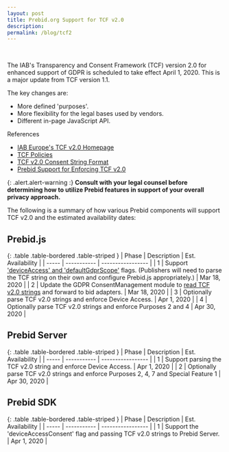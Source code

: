 ```yaml
---
layout: post
title: Prebid.org Support for TCF v2.0
description:
permalink: /blog/tcf2
---
```



<br>

The IAB's Transparency and Consent Framework (TCF) version 2.0 for enhanced support of GDPR is scheduled to take effect April 1, 2020. This is a major update from TCF version 1.1.

The key changes are:
- More defined 'purposes'.
- More flexibility for the legal bases used by vendors.
- Different in-page JavaScript API.

References
- [IAB Europe's TCF v2.0 Homepage](https://iabeurope.eu/tcf-2-0/)
- [TCF Policies](https://iabeurope.eu/tcfdocuments/documents/legal/tcfpolicyFINALv2.pdf)
- [TCF v2.0 Consent String Format](https://github.com/InteractiveAdvertisingBureau/GDPR-Transparency-and-Consent-Framework/blob/master/TCFv2/IAB%20Tech%20Lab%20-%20Consent%20string%20and%20vendor%20list%20formats%20v2.md)
- [Prebid Support for Enforcing TCF v2.0](/dev-docs/requirements/tcf2/PrebidSupportforEnforcingTCF2.html)

{: .alert.alert-warning :}
**Consult with your legal counsel before determining how to utilize Prebid features in support of your overall privacy approach.**

The following is a summary of how various Prebid components will support TCF v2.0 and the estimated availability dates:

## Prebid.js

{: .table .table-bordered .table-striped }
| Phase | Description | Est. Availability |
| ----- | ----------- | ----------------- |
| 1 | Support ['deviceAccess' and 'defaultGdprScope'](https://github.com/prebid/Prebid.js/issues/4747) flags. (Publishers will need to parse the TCF string on their own and configure Prebid.js appropriately.) | Mar 18, 2020 |
| 2 | Update the GDPR ConsentManagement module to [read TCF v2.0 strings](https://github.com/prebid/Prebid.js/issues/4801) and forward to bid adapters. | Mar 18, 2020 |
| 3 | Optionally parse TCF v2.0 strings and enforce Device Access. | Apr 1, 2020 |
| 4 | Optionally parse TCF v2.0 strings and enforce Purposes 2 and 4 | Apr 30, 2020 |

## Prebid Server

{: .table .table-bordered .table-striped }
| Phase | Description | Est. Availability |
| ----- | ----------- | ----------------- |
| 1 | Support parsing the TCF v2.0 string and enforce Device Access. | Apr 1, 2020 |
| 2 | Optionally parse TCF v2.0 strings and enforce Purposes 2, 4, 7 and Special Feature 1 | Apr 30, 2020 |

## Prebid SDK

{: .table .table-bordered .table-striped }
| Phase | Description | Est. Availability |
| ----- | ----------- | ----------------- |
| 1 | Support the 'deviceAccessConsent' flag and passing TCF v2.0 strings to Prebid Server. | Apr 1, 2020 |
